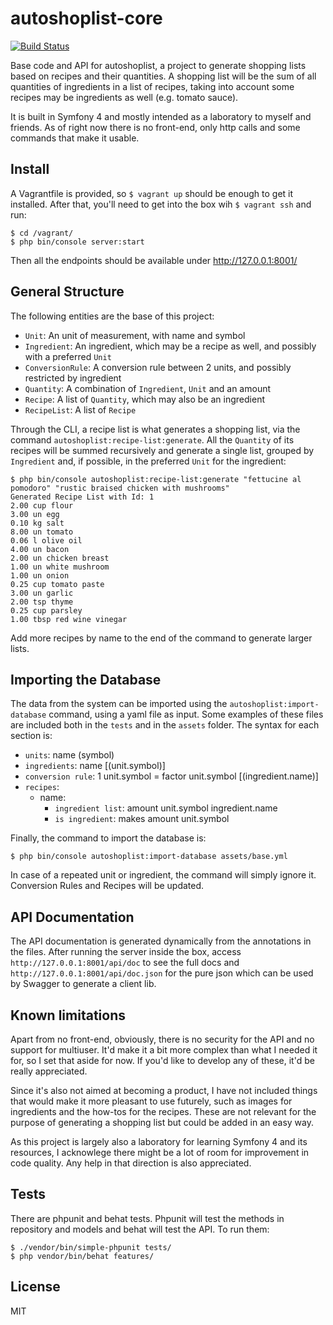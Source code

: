 # autoshoplist-core

[![Build Status](https://travis-ci.org/asiviero/autoshoplist-core.svg?branch=master)](https://travis-ci.org/asiviero/autoshoplist-core)

Base code and API for autoshoplist, a project to generate shopping lists
based on recipes and their quantities. A shopping list will be the sum of all
quantities of ingredients in a list of recipes, taking into account some 
recipes may be ingredients as well (e.g. tomato sauce).

It is built in Symfony 4 and mostly intended as a laboratory to myself and
friends. As of right now there is no front-end, only http calls and some
commands that make it usable.

## Install

A Vagrantfile is provided, so `$ vagrant up` should be enough to get it 
installed. After that, you'll need to get into the box wih `$ vagrant ssh`
and run:

```
$ cd /vagrant/
$ php bin/console server:start
```

Then all the endpoints should be available under http://127.0.0.1:8001/

## General Structure

The following entities are the base of this project:

- `Unit`: An unit of measurement, with name and symbol
- `Ingredient`: An ingredient, which may be a recipe as well, and possibly with a preferred `Unit`
- `ConversionRule`: A conversion rule between 2 units, and possibly restricted by ingredient
- `Quantity`: A combination of `Ingredient`, `Unit` and an amount
- `Recipe`: A list of `Quantity`, which may also be an ingredient
- `RecipeList`: A list of `Recipe`

Through the CLI, a recipe list is what generates a shopping list, via the 
command `autoshoplist:recipe-list:generate`. All the `Quantity` of its 
recipes will be summed recursively and generate a single list, grouped by
`Ingredient` and, if possible, in the preferred `Unit` for the ingredient:

```
$ php bin/console autoshoplist:recipe-list:generate "fettucine al pomodoro" "rustic braised chicken with mushrooms"
Generated Recipe List with Id: 1
2.00 cup flour
3.00 un egg
0.10 kg salt
8.00 un tomato
0.06 l olive oil
4.00 un bacon
2.00 un chicken breast
1.00 un white mushroom
1.00 un onion
0.25 cup tomato paste
3.00 un garlic
2.00 tsp thyme
0.25 cup parsley
1.00 tbsp red wine vinegar
```
Add more recipes by name to the end of the command to generate larger lists.

## Importing the Database

The data from the system can be imported using the `autoshoplist:import-database` command, using a yaml file as input. Some 
examples of these files are included both in the `tests` and in the `assets` 
folder. The syntax for each section is:

- `units`: name (symbol)
- `ingredients`: name [(unit.symbol)]
- `conversion rule`: 1 unit.symbol = factor unit.symbol [(ingredient.name)]
- `recipes`:
    - name:
        - `ingredient list`: amount unit.symbol ingredient.name
        - `is ingredient`: makes amount unit.symbol

Finally, the command to import the database is:

```
$ php bin/console autoshoplist:import-database assets/base.yml
```

In case of a repeated unit or ingredient, the command will simply ignore it.
Conversion Rules and Recipes will be updated.

## API Documentation

The API documentation is generated dynamically from the annotations in the 
files. After running the server inside the box, access 
`http://127.0.0.1:8001/api/doc` to see the full docs and 
`http://127.0.0.1:8001/api/doc.json` for the pure json which can be used by
Swagger to generate a client lib.

## Known limitations

Apart from no front-end, obviously, there is no security for the API and no
support for multiuser. It'd make it a bit more complex than what I needed it 
for, so I set that aside for now. If you'd like to develop any of these, it'd
be really appreciated.

Since it's also not aimed at becoming a product, I have not included things
that would make it more pleasant to use futurely, such as images for 
ingredients and the how-tos for the recipes. These are not relevant for the
purpose of generating a shopping list but could be added in an easy way.

As this project is largely also a laboratory for learning Symfony 4 and its
resources, I acknowlege there might be a lot of room for improvement in code
quality. Any help in that direction is also appreciated.

## Tests

There are phpunit and behat tests. Phpunit will test the methods in repository and models and behat will test the API. To run them:

```
$ ./vendor/bin/simple-phpunit tests/
$ php vendor/bin/behat features/
```

## License

MIT